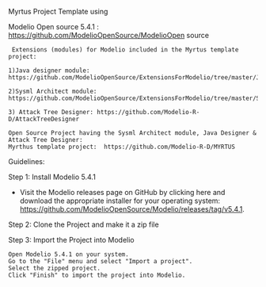 Myrtus Project Template using
   
   Modelio Open source 5.4.1  :​  https://github.com/ModelioOpenSource/ModelioOpen source​

     Extensions (modules) for Modelio included in the Myrtus template project:​

    1)Java designer module: https://github.com/ModelioOpenSource/ExtensionsForModelio/tree/master/JavaDesigner​

    2)Sysml Architect module: https://github.com/ModelioOpenSource/ExtensionsForModelio/tree/master/SysMLArchitect​
    
    3) Attack Tree Designer: https://github.com/Modelio-R-D/AttackTreeDesigner

    Open Source Project having the Sysml Architect module, Java Designer & Attack Tree Designer: ​   
    Myrthus template project:  https://github.com/Modelio-R-D/MYRTUS


Guidelines: 

Step 1: Install Modelio 5.4.1
 - Visit the Modelio releases page on GitHub by clicking here and download the appropriate installer for your operating system:  https://github.com/ModelioOpenSource/Modelio/releases/tag/v5.4.1.

Step 2: Clone the Project and make it a zip file

Step 3: Import the Project into Modelio

    Open Modelio 5.4.1 on your system.
    Go to the "File" menu and select "Import a project".
    Select the zipped project.
    Click "Finish" to import the project into Modelio.


